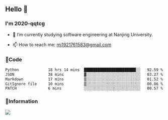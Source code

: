 ## Hello 👋


### I'm 2020-qqtcg

- 🔭 I’m currently studying software engineering at Nanjing University. 
<!-- - 🌱 I’m currently learning MLsys and -->
<!-- - 👯 I’m looking to collaborate on ... -->
<!-- - 🤔 I’m looking for help with ... -->
<!-- - 💬 Ask me about ... -->
- 📫 How to reach me: mj1921761583@gmail.com
<!-- - 😄 Pronouns: ... -->
<!-- - ⚡ Fun fact: ... -->

### 🌱Code
<!--START_SECTION:waka-->

```txt
Python             18 hrs 14 mins  ███████████████████████░░   92.59 %
JSON               38 mins         ▓░░░░░░░░░░░░░░░░░░░░░░░░   03.27 %
Markdown           17 mins         ▒░░░░░░░░░░░░░░░░░░░░░░░░   01.52 %
GitIgnore file     10 mins         ▒░░░░░░░░░░░░░░░░░░░░░░░░   00.86 %
PATCH              6 mins          ░░░░░░░░░░░░░░░░░░░░░░░░░   00.57 %
```

<!--END_SECTION:waka-->

### 💬Information
![](https://github-readme-stats.vercel.app/api?username=2020-qqtcg&theme=buefy&hide_border=false)


<!-- <div align="center"> <img src="https://github-readme-activity-graph.vercel.app/graph?username=2020-qqtcg&theme=minimal" /> </div> -->


